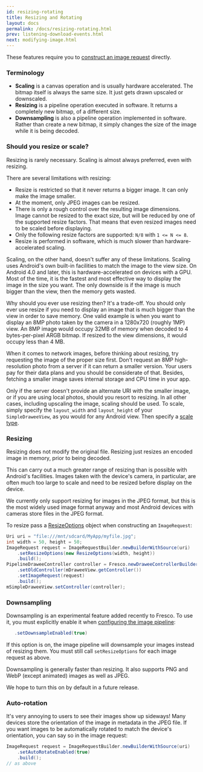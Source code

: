 ```yaml
---
id: resizing-rotating
title: Resizing and Rotating
layout: docs
permalink: /docs/resizing-rotating.html
prev: listening-download-events.html
next: modifying-image.html
---
```


These features require you to [construct an image request](using-controllerbuilder.html#ImageRequest) directly.

### Terminology

- **Scaling** is a canvas operation and is usually hardware accelerated. The bitmap itself is always the same size. It just gets drawn upscaled or downscaled.
- **Resizing** is a pipeline operation executed in software. It returns a completely new bitmap, of a different size.
- **Downsampling** is also a pipeline operation implemented in software. Rather than create a new bitmap, it simply changes the size of the image while it is being decoded.

### Should you resize or scale?

Resizing is rarely necessary. Scaling is almost always preferred, even with resizing.

There are several limitations with resizing:

  - Resize is restricted so that it never returns a bigger image. It can only make the image smaller.
  - At the moment, only JPEG images can be resized.
  - There is only a rough control over the resulting image dimensions. Image cannot be resized to the exact size, but will be reduced by one of the supported resize factors. That means that even resized images need to be scaled before displaying.
  - Only the following resize factors are supported: `N/8` with `1 <= N <= 8`.
  - Resize is performed in software, which is much slower than hardware-accelerated scaling.

Scaling, on the other hand, doesn't suffer any of these limitations. Scaling uses Android's own built-in facilities to match the image to the view size. On Android 4.0 and later, this is hardware-accelerated on devices with a GPU. Most of the time, it is the fastest and most effective way to display the image in the size you want. The only downside is if the image is much bigger than the view, then the memory gets wasted.

Why should you ever use resizing then? It's a trade-off. You should only ever use resize if you need to display an image that is much bigger than the view in order to save memory. One valid example is when you want to display an 8MP photo taken by the camera in a 1280x720 (roughly 1MP) view. An 8MP image would occupy 32MB of memory when decoded to 4 bytes-per-pixel ARGB bitmap. If resized to the view dimensions, it would occupy less than 4 MB.

When it comes to network images, before thinking about resizing, try requesting the image of the proper size first. Don't request an 8MP high-resolution photo from a server if it can return a smaller version. Your users pay for their data plans and you should be considerate of that. Besides, fetching a smaller image saves internal storage and CPU time in your app.

Only if the server doesn't provide an alternate URI with the smaller image, or if you are using local photos, should you resort to resizing. In all other cases, including upscaling the image, scaling should be used. To scale, simply specify the `layout_width` and `layout_height` of your `SimpleDraweeView`, as you would for any Android view. Then specify a [scale type](scaling.html).

### Resizing

Resizing does not modify the original file. Resizing just resizes an encoded image in memory, prior to being decoded.

This can carry out a much greater range of resizing than is possible with Android's facilities. Images taken with the device's camera, in particular, are often much too large to scale and need to be resized before display on the device.

We currently only support resizing for images in the JPEG format, but this is the most widely used image format anyway and most Android devices with cameras store files in the JPEG format.

To resize pass a [ResizeOptions](../javadoc/reference/com/facebook/imagepipeline/common/ResizeOptions.html) object when constructing an `ImageRequest`:

```java
Uri uri = "file:///mnt/sdcard/MyApp/myfile.jpg";
int width = 50, height = 50;
ImageRequest request = ImageRequestBuilder.newBuilderWithSource(uri)
    .setResizeOptions(new ResizeOptions(width, height))
    .build();
PipelineDraweeController controller = Fresco.newDraweeControllerBuilder()
    .setOldController(mDraweeView.getController())
    .setImageRequest(request)
    .build();
mSimpleDraweeView.setController(controller);
```

### Downsampling

Downsampling is an experimental feature added recently to Fresco. To use it, you must explicitly enable it when [configuring the image pipeline](configure-image-pipeline.html#_):

```java
   .setDownsampleEnabled(true)
```

If this option is on, the image pipeline will downsample your images instead of resizing them. You must still call `setResizeOptions` for each image request as above.

Downsampling is generally faster than resizing. It also supports PNG and WebP (except animated) images as well as JPEG.

We hope to turn this on by default in a future release.

### <a name="rotate"></a>Auto-rotation

It's very annoying to users to see their images show up sideways! Many devices store the orientation of the image in metadata in the JPEG file. If you want images to be automatically rotated to match the device's orientation, you can say so in the image request:

```java
ImageRequest request = ImageRequestBuilder.newBuilderWithSource(uri)
    .setAutoRotateEnabled(true)
    .build();
// as above
```
